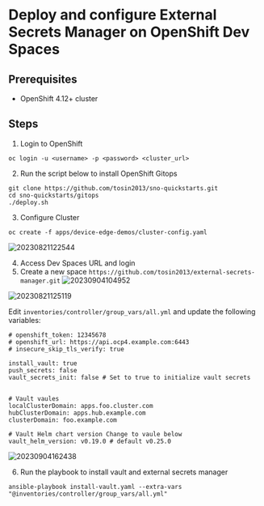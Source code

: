 # Deploy and configure External Secrets Manager on OpenShift Dev Spaces

## Prerequisites
* OpenShift 4.12+ cluster

## Steps

1. Login to OpenShift
```
oc login -u <username> -p <password> <cluster_url>
```

2. Run the script below to install OpenShift Gitops
```
git clone https://github.com/tosin2013/sno-quickstarts.git
cd sno-quickstarts/gitops
./deploy.sh
```

3. Configure Cluster 
```
oc create -f apps/device-edge-demos/cluster-config.yaml
```

![20230821122544](https://i.imgur.com/SALDxq0.png)

4. Access Dev Spaces URL and login 
5. Create a new space
`https://github.com/tosin2013/external-secrets-manager.git`
![20230904104952](https://i.imgur.com/ozdTVVk.png)

![20230821125119](https://i.imgur.com/WuWYqA6.png)

Edit `inventories/controller/group_vars/all.yml` and update the following variables:
```
# openshift_token: 12345678
# openshift_url: https://api.ocp4.example.com:6443
# insecure_skip_tls_verify: true

install_vault: true
push_secrets: false 
vault_secrets_init: false # Set to true to initialize vault secrets


# Vault vaules
localClusterDomain: apps.foo.cluster.com
hubClusterDomain: apps.hub.example.com
clusterDomain: foo.example.com

# Vault Helm chart version Change to vaule below
vault_helm_version: v0.19.0 # default v0.25.0

```
![20230904162438](https://i.imgur.com/DGfiJ0y.png)

6. Run the playbook to install vault and external secrets manager
```
ansible-playbook install-vault.yaml --extra-vars "@inventories/controller/group_vars/all.yml"
```